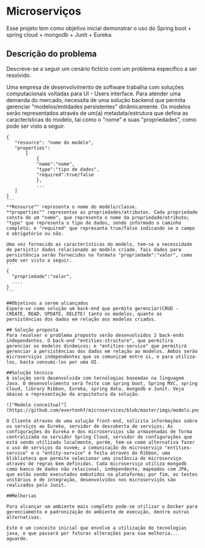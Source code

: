 # Microserviços
Esse projeto tem como objetivo inicial demonstrar o uso do Spring boot + spring cloud + mongodb + Junit + Eureka.

## Descrição do problema
Descreve-se a seguir um cenário fictício com um problema específico a ser resolvido. 

Uma empresa de desenvolvimento de software trabalha com soluções computacionais voltadas para UI - Users interface. Para atender uma demanda do mercado, necessita de uma solução backend que permita gerenciar "modelos/entidades persistentes" dinâmicamente. Os modelos serão representados através de um(a) metadata/estrutura que defina as características do modelo, tal como o "nome" e suas "propriedades", como pode ser visto a seguir.
 ````
 {
    "resource": "nome do modelo",
    "properties":
        [
            {
            "name":"nome",
            "type":"tipo de dados",
            "required":true/false
            },
            ...
    ]
}
´´´
**Resource"" representa o nome do modelo/classe.
**properties"" representas as propriedades/atributos. Cada propriedade consta de um "name", que representa o nome da propriedade/atributo; "type" que representa o tipo de dados, sendo informado o caminho completo; e "required" que represanta true/false indicando se o campo é obrigatório ou não.

Uma vez fornecido as características do modelo, tem-se a necessidade de persistir dados relacionado ao modelo criado. Tais dados para persistência serão fornecidos no formato "propriedade":"valor", como pode ser visto a seguir.
```
{
   "propriedade":"valor",
   ....
}
```

##Objetivos a serem alcançados
Espera-se como solução um back-end que permita gerenciar(CRUD - CREATE, READ, UPDATE, DELETE) tanto os modelos, quanto as persistências dos dados em relação aos modelos criados.

## Solução proposta
Para resolver o problema proposto serão desenvolvidos 2 back-ends independentes. O back-end "entities-structure", que permitira gerenciar os modelos dinâmicos; e "entities-service" que permitirá gerenciar a persistências dos dados em relação ao modelos. Ambos serão microserviços independentes que se comunicam entre si, e para utiliza-los, basta consumi-los por uma UI. 

##Solução técnica
A solução será desenvolvida com tecnologias baseadas na linguagem Java. O desenvolvimento será feito com spring boot, Spring MVC, spring Cloud, library Ribbon, Eureka, spring data, mongodb e Junit. Veja abaixo a representação da arquitetura da solução.

!["Modelo conceitual"](https://github.com/evertonhf/microservices/blob/master/imgs/modelo.png)

O Cliente atraves de uma solução front-end, solicita informações sobre os serviços ao Eureka, servidor de descoberta de serviços; As configurações do Eureka e dos microserviços são armazenadas de forma centralizada no servidor Spring Cloud, servidor de configurações que está sendo utilizado localmente, porém, tem-se como alternativa fazer o uso de serviços da nuvem; a comunicação do microserviço "entities-service" e o "entity-service" é feita através do Ribbon, uma bliblioteca que permite selecionar uma instância do microserviço através de regras bem definidas. Cada microserviço utiliza mongodb como banco de dados não relacional, independente, mapeados com JPA, que estão sendo executados embutidos na plataforma; por fim, os testes unitários e de integração, desenvolvidos nos microserviçõs são realizados pelo Junit.

##Melhorias

Para alcançar um ambiente mais completo pode-se utilizar o Docker para gerenciamento e padronização do ambiente de execução, dentre outras alternativas.

Este é um conceito inicial que envolve a utilização de tecnologias java, e que passará por futuras alterações para sua melhoria... aguarde.
